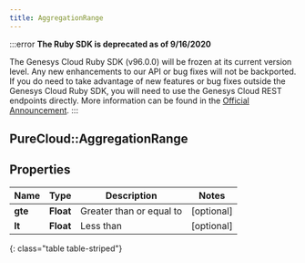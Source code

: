 ```yaml
---
title: AggregationRange
---
```


:::error
**The Ruby SDK is deprecated as of 9/16/2020**

The Genesys Cloud Ruby SDK (v96.0.0) will be frozen at its current version level. Any new enhancements to our API or bug fixes will not be backported. If you do need to take advantage of new features or bug fixes outside the Genesys Cloud Ruby SDK, you will need to use the Genesys Cloud REST endpoints directly. More information can be found in the [Official Announcement](https://developer.mypurecloud.com/forum/t/announcement-genesys-cloud-ruby-sdk-end-of-life/8850).
:::


## PureCloud::AggregationRange

## Properties

|Name | Type | Description | Notes|
|------------ | ------------- | ------------- | -------------|
| **gte** | **Float** | Greater than or equal to | [optional] |
| **lt** | **Float** | Less than | [optional] |
{: class="table table-striped"}


